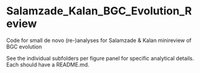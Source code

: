 # Salamzade_Kalan_BGC_Evolution_Review
Code for small de novo (re-)analyses for Salamzade &amp; Kalan minireview of BGC evolution 

See the individual subfolders per figure panel for specific analytical details. Each should have a README.md.
